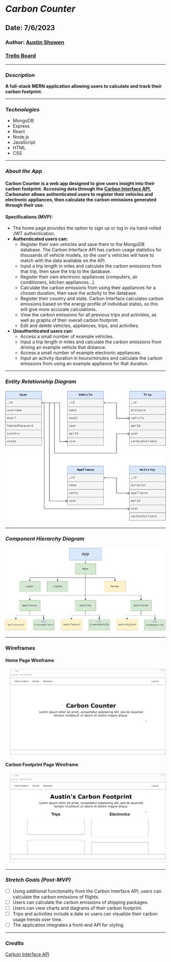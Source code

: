 # **_Carbon Counter_**

## Date: 7/6/2023

### Author: [Austin Showen](https://github.com/austin-showen)

### [Trello Board](https://trello.com/b/aU2H0Ynd/carbon-counter)

---

### **_Description_**

**A full-stack MERN application allowing users to calculate and track their carbon footprint.**

---

### **_Technologies_**

- MongoDB
- Express
- React
- Node.js
- JavaScript
- HTML
- CSS

---

### **_About the App_**

#### Carbon Counter is a web app designed to give users insight into their carbon footprint. Accessing data through the [Carbon Interface API](https://docs.carboninterface.com/#/), Carbonator allows authenticated users to register their vehicles and electronic appliances, then calculate the carbon emissions generated through their use.

#### Specifications (MVP):

- The home page provides the option to sign up or log in via hand-rolled JWT authentication.
- **Authenticated users can:**
    - Register their own vehicles and save them to the MongoDB database. The Carbon Interface API has carbon usage statistics for thousands of vehicle models, so the user's vehicles will have to match with the data available on the API.
    - Input a trip length in miles and calculate the carbon emissions from that trip, then save the trip to the database.
    - Register their own electronic appliances (computers, air conditioners, kitchen appliances...).
    - Calculate the carbon emissions from using their appliances for a chosen duration, then save the activity to the database.
    - Register their country and state. Carbon Interface calculates carbon emissions based on the energy profile of individual states, so this will give more accurate calculations.
    - View the carbon emissions for all previous trips and activities, as well as graphs of their overall carbon footprint.
    - Edit and delete vehicles, appliances, trips, and activities.
- **Unauthenticated users can:**
    - Access a small number of example vehicles.
    - Input a trip length in miles and calculate the carbon emissions from driving an example vehicle that distance.
    - Access a small number of example electronic appliances.
    - Input an activity duration in hours/minutes and calculate the carbon emissions from using an example appliance for that duration.

---

### **_Entity Relationship Diagram_**

#### ![Entity Relationship Diagram](entity_relationship_diagram.png)

---

### **_Component Hierarchy Diagram_**

#### ![Component Hierarchy Diagram](component_hierarchy_diagram.png)

---

### Wireframes

#### Home Page Wireframe
#### ![Home Page Wireframe](wireframe1.png)

#### Carbon Footprint Page Wireframe
#### ![Carbon Footprint Page Wireframe](wireframe2.png)

---

### **_Stretch Goals (Post-MVP)_**

- [ ] Using additional functionality from the Carbon Interface API, users can calculate the carbon emissions of flights.
- [ ] Users can calculate the carbon emissions of shipping packages.
- [ ] Users can view charts and diagrams of their carbon footprint.
- [ ] Trips and activities include a date so users can visualize their carbon usage trends over time.
- [ ] The application integrates a front-end API for styling.

---

### **_Credits_**

[Carbon Interface API](https://docs.carboninterface.com/#/)
